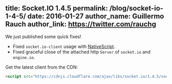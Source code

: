title: Socket.IO 1.4.5
permalink: /blog/socket-io-1-4-5/
date: 2016-01-27
author_name: Guillermo Rauch
author_link: https://twitter.com/rauchg
---

We just published some quick fixes!

- Fixed `socket.io-client` usage with [NativeScript](https://www.nativescript.org/).
- Fixed graceful close of the attached http `Server` of `socket.io` and `engine.io`.

Get the latest client from the CDN:

```html
<script src="https://cdnjs.cloudflare.com/ajax/libs/socket.io/1.4.5/socket.io.min.js"></script>
```
